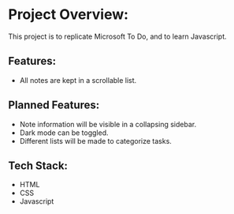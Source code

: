 # Project Overview:

This project is to replicate Microsoft To Do, and to learn Javascript.

## Features:

- All notes are kept in a scrollable list. 

## Planned Features:

- Note information will be visible in a collapsing sidebar.
- Dark mode can be toggled.
- Different lists will be made to categorize tasks.

## Tech Stack:

- HTML
- CSS
- Javascript

